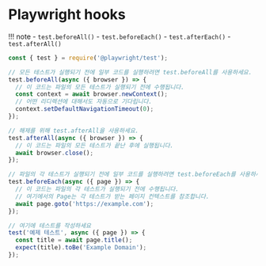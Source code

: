 # Playwright hooks

!!! note
    - `test.beforeAll()`
    - `test.beforeEach()`
    - `test.afterEach()`
    - `test.afterAll()`

```javascript
const { test } = require('@playwright/test');

// 모든 테스트가 실행되기 전에 일부 코드를 실행하려면 test.beforeAll를 사용하세요.
test.beforeAll(async ({ browser }) => {
  // 이 코드는 파일의 모든 테스트가 실행되기 전에 수행됩니다.
  const context = await browser.newContext();
  // 어떤 리디렉션에 대해서도 자동으로 기다립니다.
  context.setDefaultNavigationTimeout(0);
});

// 해제를 위해 test.afterAll을 사용하세요.
test.afterAll(async ({ browser }) => {
  // 이 코드는 파일의 모든 테스트가 끝난 후에 실행됩니다.
  await browser.close();
});

// 파일의 각 테스트가 실행되기 전에 일부 코드를 실행하려면 test.beforeEach를 사용하세요.
test.beforeEach(async ({ page }) => {
  // 이 코드는 파일의 각 테스트가 실행되기 전에 수행됩니다.
  // 여기에서의 Page는 각 테스트가 받는 페이지 컨텍스트를 참조합니다.
  await page.goto('https://example.com');
});

// 여기에 테스트를 작성하세요
test('예제 테스트', async ({ page }) => {
  const title = await page.title();
  expect(title).toBe('Example Domain');
});
```